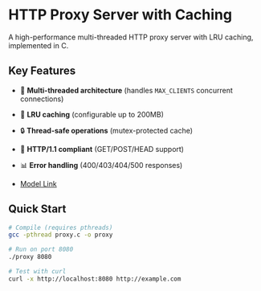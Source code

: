 # HTTP Proxy Server with Caching

A high-performance multi-threaded HTTP proxy server with LRU caching, implemented in C.

## Key Features
- 🚀 **Multi-threaded architecture** (handles `MAX_CLIENTS` concurrent connections)
- 💾 **LRU caching** (configurable up to 200MB)
- 🔒 **Thread-safe operations** (mutex-protected cache)
- 📡 **HTTP/1.1 compliant** (GET/POST/HEAD support)
- 📊 **Error handling** (400/403/404/500 responses)

- [Model Link](https://app.eraser.io/workspace/BiyovyJNQf5KDVpC59mM)

## Quick Start
```bash
# Compile (requires pthreads)
gcc -pthread proxy.c -o proxy

# Run on port 8080
./proxy 8080

# Test with curl
curl -x http://localhost:8080 http://example.com
